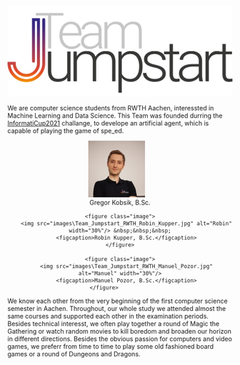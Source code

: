 ![TeamJumpstart](images\TeamJumpstart.png)

We are computer science students from RWTH Aachen, interessted in Machine Learning and Data Science. This Team was founded durring the [InformatiCup2021](https://github.com/informatiCup/InformatiCup2021) challange, to develope an artificial agent, which is capable of playing the game of spe_ed.

<center>
    <figure class="image">
        <img src="images\Team_Jumpstart_RWTH_Gregor_Kobsik.jpg" alt="Gregor" width="30%"/> &nbsp;&nbsp;&nbsp; 
        <figcaption>Gregor Kobsik, B.Sc.</figcaption>
    </figure>
    
    <figure class="image">
        <img src="images\Team_Jumpstart_RWTH_Robin_Kupper.jpg" alt="Robin" width="30%"/> &nbsp;&nbsp;&nbsp;
        <figcaption>Robin Kupper, B.Sc.</figcaption>
    </figure>
    
    <figure class="image">
        <img src="images\Team_Jumpstart_RWTH_Manuel_Pozor.jpg" alt="Manuel" width="30%"/>
        <figcaption>Manuel Pozor, B.Sc.</figcaption>
    </figure>          
</center>

We know each other from the very beginning of the first computer science semester in Aachen. Throughout, our whole study we attended almost the same courses and supported each other in the examination periods. Besides technical interesst, we often play together a round of Magic the Gathering or watch random movies to kill boredom and broaden our horizon in different directions. Besides the obvious passion for computers and video games, we preferr from time to time to play some old fashioned board games or a round of Dungeons and Dragons.
